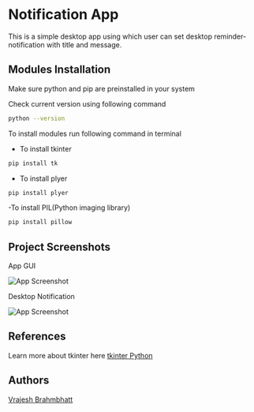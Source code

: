 
# Notification App
This  is a simple desktop app using which user can set desktop reminder-notification with title and message.

## Modules Installation

Make sure python and pip are preinstalled in your system

Check current version using following command
```bash
python --version
```

To install modules run following command in terminal

- To install tkinter
```bash
pip install tk
```

- To install plyer
```bash
pip install plyer
```

-To install PIL(Python imaging library)
```bash
pip install pillow
```


## Project Screenshots

App GUI

![App Screenshot](https://ibb.co/NYkfTVc)


Desktop Notification

![App Screenshot](https://ibb.co/FhsmH0S)


## References

Learn more about tkinter here [tkinter Python](https://docs.python.org/3/library/tkinter.html)

## Authors

[Vrajesh Brahmbhatt ](https://github.com/Vrajeshbrahmbhatt06)

